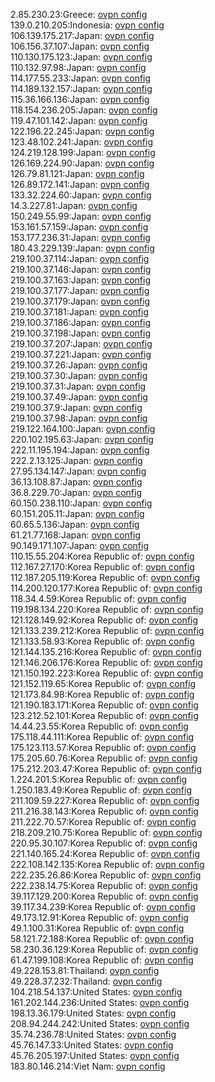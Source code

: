 2.85.230.23:Greece: [ovpn config](vpn/2_85_230_23.ovpn)  
139.0.210.205:Indonesia: [ovpn config](vpn/139_0_210_205.ovpn)  
106.139.175.217:Japan: [ovpn config](vpn/106_139_175_217.ovpn)  
106.156.37.107:Japan: [ovpn config](vpn/106_156_37_107.ovpn)  
110.130.175.123:Japan: [ovpn config](vpn/110_130_175_123.ovpn)  
110.132.97.98:Japan: [ovpn config](vpn/110_132_97_98.ovpn)  
114.177.55.233:Japan: [ovpn config](vpn/114_177_55_233.ovpn)  
114.189.132.157:Japan: [ovpn config](vpn/114_189_132_157.ovpn)  
115.36.166.136:Japan: [ovpn config](vpn/115_36_166_136.ovpn)  
118.154.236.205:Japan: [ovpn config](vpn/118_154_236_205.ovpn)  
119.47.101.142:Japan: [ovpn config](vpn/119_47_101_142.ovpn)  
122.196.22.245:Japan: [ovpn config](vpn/122_196_22_245.ovpn)  
123.48.102.241:Japan: [ovpn config](vpn/123_48_102_241.ovpn)  
124.219.128.199:Japan: [ovpn config](vpn/124_219_128_199.ovpn)  
126.169.224.90:Japan: [ovpn config](vpn/126_169_224_90.ovpn)  
126.79.81.121:Japan: [ovpn config](vpn/126_79_81_121.ovpn)  
126.89.172.141:Japan: [ovpn config](vpn/126_89_172_141.ovpn)  
133.32.224.60:Japan: [ovpn config](vpn/133_32_224_60.ovpn)  
14.3.227.81:Japan: [ovpn config](vpn/14_3_227_81.ovpn)  
150.249.55.99:Japan: [ovpn config](vpn/150_249_55_99.ovpn)  
153.161.57.159:Japan: [ovpn config](vpn/153_161_57_159.ovpn)  
153.177.236.31:Japan: [ovpn config](vpn/153_177_236_31.ovpn)  
180.43.229.139:Japan: [ovpn config](vpn/180_43_229_139.ovpn)  
219.100.37.114:Japan: [ovpn config](vpn/219_100_37_114.ovpn)  
219.100.37.146:Japan: [ovpn config](vpn/219_100_37_146.ovpn)  
219.100.37.163:Japan: [ovpn config](vpn/219_100_37_163.ovpn)  
219.100.37.177:Japan: [ovpn config](vpn/219_100_37_177.ovpn)  
219.100.37.179:Japan: [ovpn config](vpn/219_100_37_179.ovpn)  
219.100.37.181:Japan: [ovpn config](vpn/219_100_37_181.ovpn)  
219.100.37.186:Japan: [ovpn config](vpn/219_100_37_186.ovpn)  
219.100.37.198:Japan: [ovpn config](vpn/219_100_37_198.ovpn)  
219.100.37.207:Japan: [ovpn config](vpn/219_100_37_207.ovpn)  
219.100.37.221:Japan: [ovpn config](vpn/219_100_37_221.ovpn)  
219.100.37.26:Japan: [ovpn config](vpn/219_100_37_26.ovpn)  
219.100.37.30:Japan: [ovpn config](vpn/219_100_37_30.ovpn)  
219.100.37.31:Japan: [ovpn config](vpn/219_100_37_31.ovpn)  
219.100.37.49:Japan: [ovpn config](vpn/219_100_37_49.ovpn)  
219.100.37.9:Japan: [ovpn config](vpn/219_100_37_9.ovpn)  
219.100.37.98:Japan: [ovpn config](vpn/219_100_37_98.ovpn)  
219.122.164.100:Japan: [ovpn config](vpn/219_122_164_100.ovpn)  
220.102.195.63:Japan: [ovpn config](vpn/220_102_195_63.ovpn)  
222.11.195.194:Japan: [ovpn config](vpn/222_11_195_194.ovpn)  
222.2.13.125:Japan: [ovpn config](vpn/222_2_13_125.ovpn)  
27.95.134.147:Japan: [ovpn config](vpn/27_95_134_147.ovpn)  
36.13.108.87:Japan: [ovpn config](vpn/36_13_108_87.ovpn)  
36.8.229.70:Japan: [ovpn config](vpn/36_8_229_70.ovpn)  
60.150.238.110:Japan: [ovpn config](vpn/60_150_238_110.ovpn)  
60.151.205.11:Japan: [ovpn config](vpn/60_151_205_11.ovpn)  
60.65.5.136:Japan: [ovpn config](vpn/60_65_5_136.ovpn)  
61.21.77.168:Japan: [ovpn config](vpn/61_21_77_168.ovpn)  
90.149.171.107:Japan: [ovpn config](vpn/90_149_171_107.ovpn)  
110.15.55.204:Korea Republic of: [ovpn config](vpn/110_15_55_204.ovpn)  
112.167.27.170:Korea Republic of: [ovpn config](vpn/112_167_27_170.ovpn)  
112.187.205.119:Korea Republic of: [ovpn config](vpn/112_187_205_119.ovpn)  
114.200.120.177:Korea Republic of: [ovpn config](vpn/114_200_120_177.ovpn)  
118.34.4.59:Korea Republic of: [ovpn config](vpn/118_34_4_59.ovpn)  
119.198.134.220:Korea Republic of: [ovpn config](vpn/119_198_134_220.ovpn)  
121.128.149.92:Korea Republic of: [ovpn config](vpn/121_128_149_92.ovpn)  
121.133.239.212:Korea Republic of: [ovpn config](vpn/121_133_239_212.ovpn)  
121.133.58.93:Korea Republic of: [ovpn config](vpn/121_133_58_93.ovpn)  
121.144.135.216:Korea Republic of: [ovpn config](vpn/121_144_135_216.ovpn)  
121.146.206.176:Korea Republic of: [ovpn config](vpn/121_146_206_176.ovpn)  
121.150.192.223:Korea Republic of: [ovpn config](vpn/121_150_192_223.ovpn)  
121.152.119.65:Korea Republic of: [ovpn config](vpn/121_152_119_65.ovpn)  
121.173.84.98:Korea Republic of: [ovpn config](vpn/121_173_84_98.ovpn)  
121.190.183.171:Korea Republic of: [ovpn config](vpn/121_190_183_171.ovpn)  
123.212.52.101:Korea Republic of: [ovpn config](vpn/123_212_52_101.ovpn)  
14.44.23.55:Korea Republic of: [ovpn config](vpn/14_44_23_55.ovpn)  
175.118.44.111:Korea Republic of: [ovpn config](vpn/175_118_44_111.ovpn)  
175.123.113.57:Korea Republic of: [ovpn config](vpn/175_123_113_57.ovpn)  
175.205.60.76:Korea Republic of: [ovpn config](vpn/175_205_60_76.ovpn)  
175.212.203.47:Korea Republic of: [ovpn config](vpn/175_212_203_47.ovpn)  
1.224.201.5:Korea Republic of: [ovpn config](vpn/1_224_201_5.ovpn)  
1.250.183.49:Korea Republic of: [ovpn config](vpn/1_250_183_49.ovpn)  
211.109.59.227:Korea Republic of: [ovpn config](vpn/211_109_59_227.ovpn)  
211.216.38.143:Korea Republic of: [ovpn config](vpn/211_216_38_143.ovpn)  
211.222.70.57:Korea Republic of: [ovpn config](vpn/211_222_70_57.ovpn)  
218.209.210.75:Korea Republic of: [ovpn config](vpn/218_209_210_75.ovpn)  
220.95.30.107:Korea Republic of: [ovpn config](vpn/220_95_30_107.ovpn)  
221.140.165.24:Korea Republic of: [ovpn config](vpn/221_140_165_24.ovpn)  
222.108.142.135:Korea Republic of: [ovpn config](vpn/222_108_142_135.ovpn)  
222.235.26.86:Korea Republic of: [ovpn config](vpn/222_235_26_86.ovpn)  
222.238.14.75:Korea Republic of: [ovpn config](vpn/222_238_14_75.ovpn)  
39.117.129.200:Korea Republic of: [ovpn config](vpn/39_117_129_200.ovpn)  
39.117.34.239:Korea Republic of: [ovpn config](vpn/39_117_34_239.ovpn)  
49.173.12.91:Korea Republic of: [ovpn config](vpn/49_173_12_91.ovpn)  
49.1.100.31:Korea Republic of: [ovpn config](vpn/49_1_100_31.ovpn)  
58.121.72.188:Korea Republic of: [ovpn config](vpn/58_121_72_188.ovpn)  
58.230.36.129:Korea Republic of: [ovpn config](vpn/58_230_36_129.ovpn)  
61.47.199.108:Korea Republic of: [ovpn config](vpn/61_47_199_108.ovpn)  
49.228.153.81:Thailand: [ovpn config](vpn/49_228_153_81.ovpn)  
49.228.37.232:Thailand: [ovpn config](vpn/49_228_37_232.ovpn)  
104.218.54.137:United States: [ovpn config](vpn/104_218_54_137.ovpn)  
161.202.144.236:United States: [ovpn config](vpn/161_202_144_236.ovpn)  
198.13.36.179:United States: [ovpn config](vpn/198_13_36_179.ovpn)  
208.94.244.242:United States: [ovpn config](vpn/208_94_244_242.ovpn)  
35.74.236.78:United States: [ovpn config](vpn/35_74_236_78.ovpn)  
45.76.147.33:United States: [ovpn config](vpn/45_76_147_33.ovpn)  
45.76.205.197:United States: [ovpn config](vpn/45_76_205_197.ovpn)  
183.80.146.214:Viet Nam: [ovpn config](vpn/183_80_146_214.ovpn)  
